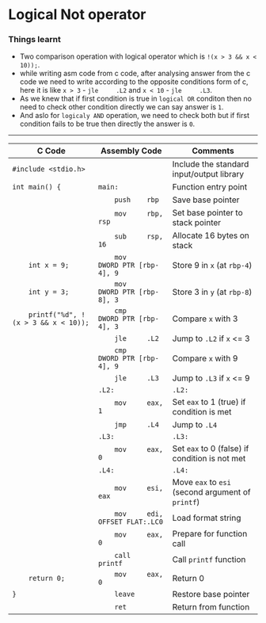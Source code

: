 # Logical Not operator 

### Things learnt 
  - Two comparison operation with logical operator which is `!(x > 3 && x < 10));`.
  - while writing asm code from c code, after analysing answer from the c code we need to write according to the opposite conditions form of c, here it is like `x > 3` - `jle     .L2` and `x < 10` - `jle     .L3`.
  - As we knew that if first condition is true in `logical OR` conditon then no need to check other condition directly we can say answer is `1`.
  - And aslo for `logicaly AND` operation, we need to check both but if first condition fails to be true then directly the answer is `0`.

---


| C Code | Assembly Code | Comments |
|--------|----------------|----------|
| `#include <stdio.h>` | | Include the standard input/output library |
| `int main() {` | `main:` | Function entry point |
| | `    push    rbp` | Save base pointer |
| | `    mov     rbp, rsp` | Set base pointer to stack pointer |
| | `    sub     rsp, 16` | Allocate 16 bytes on stack |
| `    int x = 9;` | `    mov     DWORD PTR [rbp-4], 9` | Store 9 in `x` (at `rbp-4`) |
| `    int y = 3;` | `    mov     DWORD PTR [rbp-8], 3` | Store 3 in `y` (at `rbp-8`) |
| `    printf("%d", !(x > 3 && x < 10));` | `    cmp     DWORD PTR [rbp-4], 3` | Compare `x` with 3 |
| | `    jle     .L2` | Jump to `.L2` if `x` <= 3 |
| | `    cmp     DWORD PTR [rbp-4], 9` | Compare `x` with 9 |
| | `    jle     .L3` | Jump to `.L3` if `x` <= 9 |
| | `.L2:` | `.L2:` | Label for true condition |
| | `    mov     eax, 1` | Set `eax` to 1 (true) if condition is met |
| | `    jmp     .L4` | Jump to `.L4` |
| | `.L3:` | `.L3:` | Label for false condition |
| | `    mov     eax, 0` | Set `eax` to 0 (false) if condition is not met |
| | `.L4:` | `.L4:` | Label for end of comparison |
| | `    mov     esi, eax` | Move `eax` to `esi` (second argument of `printf`) |
| | `    mov     edi, OFFSET FLAT:.LC0` | Load format string |
| | `    mov     eax, 0` | Prepare for function call |
| | `    call    printf` | Call `printf` function |
| `    return 0;` | `    mov     eax, 0` | Return 0 |
| `}` | `    leave` | Restore base pointer |
| | `    ret` | Return from function |
